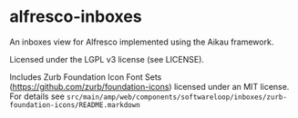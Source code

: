 alfresco-inboxes
=================

An inboxes view for Alfresco implemented using the Aikau framework.

Licensed under the LGPL v3 license (see LICENSE).

Includes Zurb Foundation Icon Font Sets
(https://github.com/zurb/foundation-icons)
licensed under an MIT license. For details see 
`src/main/amp/web/components/softwareloop/inboxes/zurb-foundation-icons/README.markdown`